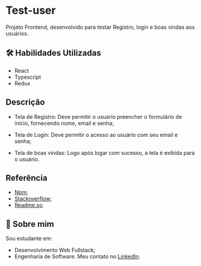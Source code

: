 
# Test-user

Projeto Frontend, desenvolvido para testar Registro, login e boas vindas aos usuários.
 
## 🛠 Habilidades Utilizadas

 * React
 * Typescript
 * Redux

## Descrição

- Tela de Registro: Deve permitir o usuário preencher o formulário de inicio, fornecendo nome, email e senha;

- Tela de Login: Deve permitir o acesso ao usuário com seu email e senha;

- Tela de boas vindas: Logo após logar com sucesso, a tela é exibida para o usuário.


## Referência

 - [Npm](https://www.npmjs.com/);
 - [Stackoverflow](https://stackoverflow.com/);
 - [Readme.so](https://readme.so/pt).


## 🚀 Sobre mim
 Sou estudante em: 
  - Desenvolvimento Web Fullstack;
  - Engenharia de Software.
Meu contato no [LinkedIn](https://www.linkedin.com/in/leonardoformaggio/).
